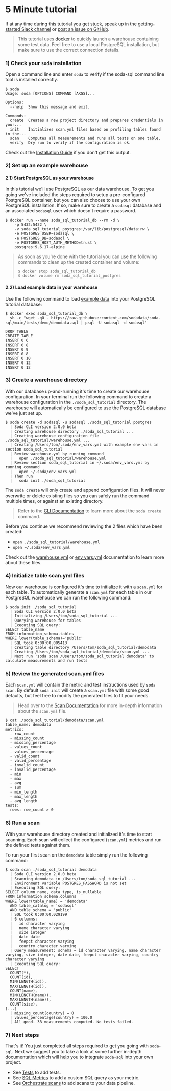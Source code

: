 # 5 Minute tutorial

If at any time during this tutorial you get stuck, speak up
in the [getting-started Slack channel](https://soda-community.slack.com/archives/C01HYL8V64C) or
[post an issue on GitHub](https://github.com/sodadata/soda-sql/issues/new).

> This tutorial uses [docker](https://docs.docker.com/get-docker/)
to quickly launch a warehouse containing some test data. Feel free to use a local PostgreSQL
installation, but make sure to use the correct connection details.

### 1\) Check your `soda` installation

Open a command line and enter `soda` to verify if the soda-sql command line tool is installed correctly.

```shell
$ soda
Usage: soda [OPTIONS] COMMAND [ARGS]...

Options:
  --help  Show this message and exit.

Commands:
  create  Creates a new project directory and prepares credentials in your...
  init    Initializes scan.yml files based on profiling tables found in the...
  scan    Computes all measurements and runs all tests on one table.
  verify  Dry run to verify if the configuration is ok.
```

Check out the [Installation Guide](installation.md) if you don't get this output.

### 2) Set up an example warehouse

#### 2.1) Start PostgreSQL as your warehouse

In this tutorial we'll use PostgreSQL as our data warehouse. To get you going we've included
the steps required to setup a pre-configured PostgreSQL container, but you can also choose
to use your own PostgreSQL installation. If so, make sure to create a `sodasql` database
and an associated `sodasql` user which doesn't require a password.

```shell
$ docker run --name soda_sql_tutorial_db --rm -d \
    -p 5432:5432 \
    -v soda_sql_tutorial_postgres:/var/lib/postgresql/data:rw \
    -e POSTGRES_USER=sodasql \
    -e POSTGRES_DB=sodasql \
    -e POSTGRES_HOST_AUTH_METHOD=trust \
    postgres:9.6.17-alpine
```

> As soon as you're done with the tutorial you can use the following commands to clean up the created container and volume:
> ```shell
> $ docker stop soda_sql_tutorial_db
> $ docker volume rm soda_sql_tutorial_postgres
> ```

#### 2.2\) Load example data in your warehouse

Use the following command to load [example data](https://github.com/sodadata/soda-sql/blob/main/tests/demo/demodata.sql)
into your PostgreSQL tutorial database:

```shell
$ docker exec soda_sql_tutorial_db \
  sh -c "wget -qO - https://raw.githubusercontent.com/sodadata/soda-sql/main/tests/demo/demodata.sql | psql -U sodasql -d sodasql"

DROP TABLE
CREATE TABLE
INSERT 0 6
INSERT 0 8
INSERT 0 9
INSERT 0 8
INSERT 0 10
INSERT 0 12
INSERT 0 12
```

### 3\) Create a warehouse directory

With our database up-and-running it's time to create our warehouse configuration. In your terminal
run the following command to create a warehouse configuration in the `./soda_sql_tutorial` directory.
The warehouse will automatically be configured to use the PostgreSQL database we've just set up.

```shell
$ soda create -d sodasql -u sodasql ./soda_sql_tutorial postgres
  | Soda CLI version 2.0.0 beta
  | Creating warehouse directory ./soda_sql_tutorial ...
  | Creating warehouse configuration file ./soda_sql_tutorial/warehouse.yml ...
  | Creating /Users/tom/.soda/env_vars.yml with example env vars in section soda_sql_tutorial
  | Review warehouse.yml by running command
  |   open ./soda_sql_tutorial/warehouse.yml
  | Review section soda_sql_tutorial in ~/.soda/env_vars.yml by running command
  |   open ~/.soda/env_vars.yml
  | Then run
  |   soda init ./soda_sql_tutorial
```

The `soda create` will only create and append configuration files.  It will
never overwrite or delete existing files so you can safely run the command
multiple times, or against an existing directory.

> Refer to the [CLI Documentation](cli.md) to learn more about the `soda create`
command.

Before you continue we recommend reviewing the 2 files which have been created:
 * `open ./soda_sql_tutorial/warehouse.yml`
 * `open ~/.soda/env_vars.yml`

Check out the [warehouse.yml](warehouse.md) or [env_vars.yml](cli.md?id=env-vars) documentation to learn more about these files.

### 4\) Initialize table scan.yml files

Now our warehouse is configured it's time to initialize it with a `scan.yml` for each table.
To automatically generate a `scan.yml` for each table in our PostgreSQL warehouse we can
run the following command:

```shell
$ soda init ./soda_sql_tutorial
  | Soda CLI version 2.0.0 beta
  | Initializing /Users/tom/soda_sql_tutorial ...
  | Querying warehouse for tables
  | Executing SQL query:
SELECT table_name
FROM information_schema.tables
WHERE lower(table_schema)='public'
  | SQL took 0:00:00.005413
  | Creating table directory /Users/tom/soda_sql_tutorial/demodata
  | Creating /Users/tom/soda_sql_tutorial/demodata/scan.yml ...
  | Next run 'soda scan /Users/tom/soda_sql_tutorial demodata' to calculate measurements and run tests
```

### 5\) Review the generated scan.yml files

Each `scan.yml` will contain the metric and test instructions used by `soda scan`. By default `soda init` will
create a `scan.yml` file with some good defaults, but feel free to modify the generated files to fit your needs.

> Head over to the [Scan Documentation](scan.md) for more in-depth information about the `scan.yml` file.

```shell
$ cat ./soda_sql_tutorial/demodata/scan.yml
table_name: demodata
metrics:
  - row_count
  - missing_count
  - missing_percentage
  - values_count
  - values_percentage
  - valid_count
  - valid_percentage
  - invalid_count
  - invalid_percentage
  - min
  - max
  - avg
  - sum
  - min_length
  - max_length
  - avg_length
tests:
  rows: row_count > 0
```

### 6\) Run a scan

With your warehouse directory created and initialized it's time to start scanning. Each scan
will collect the configured (`scan.yml`) metrics and run the defined tests against them.

To run your first scan on the `demodata` table simply run the following command:

```shell
$ soda scan ./soda_sql_tutorial demodata
  | Soda CLI version 2.0.0 beta
  | Scanning demodata in /Users/tom/soda_sql_tutorial ...
  | Environment variable POSTGRES_PASSWORD is not set
  | Executing SQL query:
SELECT column_name, data_type, is_nullable
FROM information_schema.columns
WHERE lower(table_name) = 'demodata'
  AND table_catalog = 'sodasql'
  AND table_schema = 'public'
  | SQL took 0:00:00.029199
  | 6 columns:
  |   id character varying
  |   name character varying
  |   size integer
  |   date date
  |   feepct character varying
  |   country character varying
  | Query measurement: schema = id character varying, name character varying, size integer, date date, feepct character varying, country character varying
  | Executing SQL query:
SELECT
  COUNT(*),
  COUNT(id),
  MIN(LENGTH(id)),
  MAX(LENGTH(id)),
  COUNT(name),
  MIN(LENGTH(name)),
  MAX(LENGTH(name)),
  COUNT(size),
[...]
  | missing_count(country) = 0
  | values_percentage(country) = 100.0
  | All good. 38 measurements computed. No tests failed.
```

### 7\) Next steps

That's it! You just completed all steps required to get you going with `soda-sql`. Next we suggest you
to take a look at some further in-depth documentation which will help you to integrate `soda-sql` into
your own project.

* See [Tests](tests.md) to add tests.
* See [SQL Metrics](sql_metrics.md) to add a custom SQL query as your metric.
* See [Orchestrate scans](orchestrate_scans.md) to add scans to your data pipeline.
